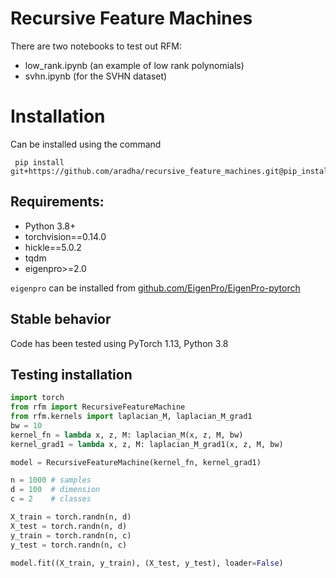 # Recursive Feature Machines

There are two notebooks to test out RFM: 
- low_rank.ipynb (an example of low rank polynomials)
- svhn.ipynb (for the SVHN dataset)


# Installation

Can be installed using the command
```
 pip install git+https://github.com/aradha/recursive_feature_machines.git@pip_install
```
## Requirements:
- Python 3.8+
- torchvision==0.14.0
- hickle==5.0.2
- tqdm
- eigenpro>=2.0 

`eigenpro` can be installed from [github.com/EigenPro/EigenPro-pytorch](https://github.com/EigenPro/EigenPro-pytorch/tree/pytorch)


## Stable behavior
Code has been tested using PyTorch 1.13, Python 3.8

## Testing installation
```python
import torch
from rfm import RecursiveFeatureMachine
from rfm.kernels import laplacian_M, laplacian_M_grad1
bw = 10
kernel_fn = lambda x, z, M: laplacian_M(x, z, M, bw)
kernel_grad1 = lambda x, z, M: laplacian_M_grad1(x, z, M, bw)

model = RecursiveFeatureMachine(kernel_fn, kernel_grad1)

n = 1000 # samples
d = 100  # dimension
c = 2    # classes

X_train = torch.randn(n, d)
X_test = torch.randn(n, d)
y_train = torch.randn(n, c)
y_test = torch.randn(n, c)

model.fit((X_train, y_train), (X_test, y_test), loader=False)
```
